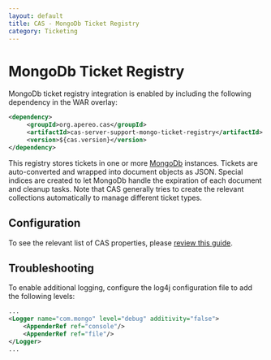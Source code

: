 ```yaml
---
layout: default
title: CAS - MongoDb Ticket Registry
category: Ticketing
---
```


# MongoDb Ticket Registry

MongoDb ticket registry integration is enabled by including the following dependency in the WAR overlay:

```xml
<dependency>
     <groupId>org.apereo.cas</groupId>
     <artifactId>cas-server-support-mongo-ticket-registry</artifactId>
     <version>${cas.version}</version>
</dependency>
```

This registry stores tickets in one or more [MongoDb](https://www.mongodb.com/) instances. Tickets are auto-converted and wrapped into document objects as JSON. Special indices are created to let MongoDb handle the expiration of each document and cleanup tasks. Note that CAS generally tries to  create the relevant collections automatically to manage different ticket types.

## Configuration

To see the relevant list of CAS properties, please [review this guide](../configuration/Configuration-Properties.html#mongodb-ticket-registry).

## Troubleshooting

To enable additional logging, configure the log4j configuration file to add the following levels:

```xml
...
<Logger name="com.mongo" level="debug" additivity="false">
    <AppenderRef ref="console"/>
    <AppenderRef ref="file"/>
</Logger>
...
```
